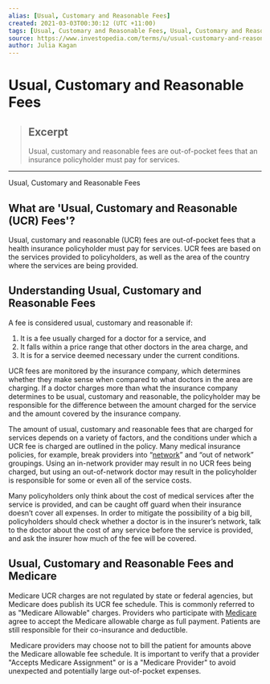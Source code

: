 ```yaml
---
alias: [Usual, Customary and Reasonable Fees]
created: 2021-03-03T00:30:12 (UTC +11:00)
tags: [Usual, Customary and Reasonable Fees, Usual, Customary and Reasonable Fees]
source: https://www.investopedia.com/terms/u/usual-customary-and-reasonable-fees.asp
author: Julia Kagan
---
```


# Usual, Customary and Reasonable Fees

> ## Excerpt
> Usual, customary and reasonable fees are out-of-pocket fees that an insurance policyholder must pay for services.

---

Usual, Customary and Reasonable Fees
## What are 'Usual, Customary and Reasonable (UCR) Fees'?

Usual, customary and reasonable (UCR) fees are out-of-pocket fees that a health insurance policyholder must pay for services. UCR fees are based on the services provided to policyholders, as well as the area of the country where the services are being provided.

## Understanding Usual, Customary and Reasonable Fees

A fee is considered usual, customary and reasonable if:

1.  It is a fee usually charged for a doctor for a service, and
2.  It falls within a price range that other doctors in the area charge, and
3.  It is for a service deemed necessary under the current conditions.

UCR fees are monitored by the insurance company, which determines whether they make sense when compared to what doctors in the area are charging. If a doctor charges more than what the insurance company determines to be usual, customary and reasonable, the policyholder may be responsible for the difference between the amount charged for the service and the amount covered by the insurance company.

The amount of usual, customary and reasonable fees that are charged for services depends on a variety of factors, and the conditions under which a UCR fee is charged are outlined in the policy. Many medical insurance policies, for example, break providers into “[network](https://www.investopedia.com/terms/p/preferred-provider-organization.asp)” and “out of network” groupings. Using an in-network provider may result in no UCR fees being charged, but using an out-of-network doctor may result in the policyholder is responsible for some or even all of the service costs.

Many policyholders only think about the cost of medical services after the service is provided, and can be caught off guard when their insurance doesn’t cover all expenses. In order to mitigate the possibility of a big bill, policyholders should check whether a doctor is in the insurer’s network, talk to the doctor about the cost of any service before the service is provided, and ask the insurer how much of the fee will be covered.

## Usual, Customary and Reasonable Fees and Medicare

Medicare UCR charges are not regulated by state or federal agencies, but Medicare does publish its UCR fee schedule. This is commonly referred to as "Medicare Allowable" charges. Providers who participate with [Medicare](https://www.investopedia.com/terms/m/medicare.asp) agree to accept the Medicare allowable charge as full payment. Patients are still responsible for their co-insurance and deductible.

 Medicare providers may choose not to bill the patient for amounts above the Medicare allowable fee schedule. It is important to verify that a provider "Accepts Medicare Assignment" or is a "Medicare Provider" to avoid unexpected and potentially large out-of-pocket expenses.
